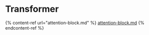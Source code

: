 # Transformer

{% content-ref url="attention-block.md" %}
[attention-block.md](attention-block.md)
{% endcontent-ref %}
